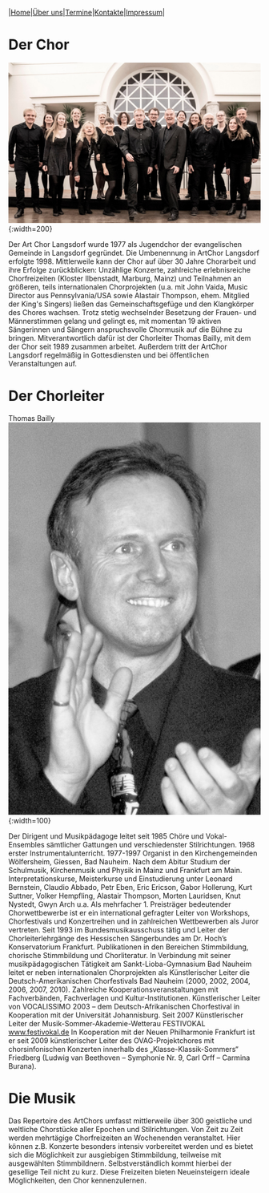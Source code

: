 |[Home](index.md)|[Über uns](ueber_uns.md)|[Termine](termine.md)|[Kontakte](kontakte.md)|[Impressum](impressum.md)|

# Der Chor
![Chor](img/ArtChor2019_2.JPG){:width=200}

Der Art Chor Langsdorf wurde 1977 als Jugendchor der evangelischen Gemeinde in Langsdorf gegründet. Die Umbenennung in ArtChor Langsdorf erfolgte 1998. Mittlerweile kann der Chor auf über 30 Jahre Chorarbeit und ihre Erfolge zurückblicken: Unzählige Konzerte, zahlreiche erlebnisreiche Chorfreizeiten (Kloster Ilbenstadt, Marburg, Mainz) und Teilnahmen an größeren, teils internationalen Chorprojekten (u.a. mit John Vaida, Music Director aus Pennsylvania/USA sowie Alastair Thompson, ehem. Mitglied der King's Singers) ließen das Gemeinschaftsgefüge und den Klangkörper des Chores wachsen. Trotz stetig wechselnder Besetzung der Frauen- und Männerstimmen gelang und gelingt es, mit momentan 19 aktiven Sängerinnen und Sängern anspruchsvolle Chormusik auf die Bühne zu bringen. Mitverantwortlich dafür ist der Chorleiter Thomas Bailly, mit dem der Chor seit 1989 zusammen arbeitet. Außerdem tritt der ArtChor Langsdorf regelmäßig in Gottesdiensten und bei öffentlichen Veranstaltungen auf.

# Der Chorleiter
Thomas Bailly
![Chor](img/Tom.JPG){:width=100}

Der Dirigent und Musikpädagoge leitet seit 1985 Chöre und Vokal-Ensembles sämtlicher Gattungen und verschiedenster Stilrichtungen.
1968 erster Instrumentalunterricht. 1977-1997 Organist in den Kirchengemeinden Wölfersheim, Giessen, Bad Nauheim. Nach dem Abitur Studium der Schulmusik, Kirchenmusik und Physik in Mainz und Frankfurt am Main. 
Interpretationskurse, Meisterkurse und Einstudierung unter Leonard Bernstein, Claudio Abbado, Petr Eben, Eric Ericson, Gabor Hollerung, Kurt Suttner, Volker Hempfling, Alastair Thompson, Morten Lauridsen, Knut Nystedt, Gwyn Arch u.a.
Als mehrfacher 1. Preisträger bedeutender Chorwettbewerbe ist er ein international gefragter Leiter von Workshops, Chorfestivals und Konzertreihen und in zahlreichen Wettbewerben als Juror vertreten.
Seit 1993 im Bundesmusikausschuss tätig und Leiter der Chorleiterlehrgänge des Hessischen Sängerbundes am Dr. Hoch’s Konservatorium Frankfurt. Publikationen in den Bereichen Stimmbildung, chorische Stimmbildung und Chorliteratur.
In Verbindung mit seiner musikpädagogischen Tätigkeit am Sankt-Lioba-Gymnasium Bad Nauheim leitet er neben internationalen Chorprojekten als Künstlerischer Leiter die Deutsch-Amerikanischen Chorfestivals Bad Nauheim (2000, 2002, 2004, 2006, 2007, 2010). Zahlreiche Kooperationsveranstaltungen mit Fachverbänden, Fachverlagen und Kultur-Institutionen.
Künstlerischer Leiter von VOCALISSIMO 2003 – dem Deutsch-Afrikanischen Chorfestival in Kooperation mit der Universität Johannisburg.
Seit 2007 Künstlerischer Leiter der Musik-Sommer-Akademie-Wetterau FESTIVOKAL www.festivokal.de
In Kooperation mit der Neuen Philharmonie Frankfurt ist er seit 2009 künstlerischer Leiter des OVAG-Projektchores mit chorsinfonischen Konzerten innerhalb des „Klasse-Klassik-Sommers“ Friedberg  (Ludwig van Beethoven – Symphonie Nr. 9, Carl Orff – Carmina Burana).

# Die Musik
Das Repertoire des ArtChors umfasst mittlerweile über 300 geistliche und weltliche Chorstücke aller Epochen und Stilrichtungen. Von Zeit zu Zeit werden mehrtägige Chorfreizeiten an Wochenenden veranstaltet. Hier können z.B. Konzerte besonders intensiv vorbereitet werden und es bietet sich die Möglichkeit zur ausgiebigen Stimmbildung, teilweise mit ausgewählten Stimmbildnern. Selbstverständlich kommt hierbei der gesellige Teil nicht zu kurz. Diese Freizeiten bieten Neueinsteigern ideale Möglichkeiten, den Chor kennenzulernen.
